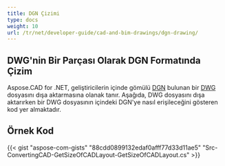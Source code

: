```yaml
---
title: DGN Çizimi
type: docs
weight: 10
url: /tr/net/developer-guide/cad-and-bim-drawings/dgn-drawing/
---
```


## **DWG'nin Bir Parçası Olarak DGN Formatında Çizim**

Aspose.CAD for .NET, geliştiricilerin içinde gömülü [DGN](https://docs.fileformat.com/cad/dgn/) bulunan bir [DWG](https://docs.fileformat.com/cad/dwg/) dosyasını dışa aktarmasına olanak tanır. Aşağıda, DWG dosyasını dışa aktarırken bir DWG dosyasının içindeki DGN'ye nasıl erişileceğini gösteren kod yer almaktadır.

## Örnek Kod

{{< gist "aspose-com-gists" "88cdd0899132edaf0afff77d33d11ae5" "Src-ConvertingCAD-GetSizeOfCADLayout-GetSizeOfCADLayout.cs" >}}
